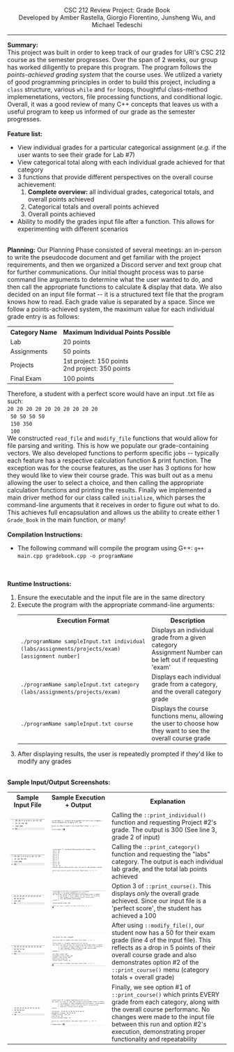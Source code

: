 <p align="center">CSC 212 Review Project: Grade Book<br>Developed by Amber Rastella, Giorgio Florentino, Junsheng Wu, and Michael Tedeschi<hr></p>

<b>Summary:</b><br>
This project was built in order to keep track of our grades for URI's CSC 212 course as the semester progresses. Over the span of 2 weeks, our group has worked diligently to prepare this program. The program follows the <i>points-achieved grading system</i> that the course uses. We utilized a variety of good programming principles in order to build this project, including a <code>class</code> structure, various <code>while</code> and <code>for</code> loops, thoughtful class-method implemenetations, vectors, file processing functions, and conditional logic. Overall, it was a good review of many C++ concepts that leaves us with a useful program to keep us informed of our grade as the semester progresses.
<br><br>
<b>Feature list:</b>
<ul>
 <li>View individual grades for a particular categorical assignment (<i>e.g.</i> if the user wants to see their grade for Lab #7)</li>
 <li>View categorical total along with each individual grade achieved for that category</li>
 <li>3 functions that provide different perspectives on the overall course achievement:
  <ol><li><b>Complete overview:</b> all individual grades, categorical totals, and overall points achieved</li>
   <li>Categorical totals and overall points achieved</li>
   <li>Overall points achieved</li>
  </ol>
 <li>Ability to modify the grades input file after a function. This allows for experimenting with different scenarios
</ul>
<br>
<b>Planning:</b>
Our Planning Phase consisted of several meetings: an in-person to write the pseudocode document and get familiar with the project requirements, and then we organized a Discord server and text group chat for further communications. Our initial thought process was to parse command line arguments to determine what the user wanted to do, and then call the appropriate functions to calculate & display that data. We also decided on an input file format -- it is a structured text file that the program knows how to read. Each grade value is separated by a space. Since we follow a points-achieved system, the maximum value for each individual grade entry is as follows:
<br><table align="center">
 <tr>
  <th>Category Name</th>
  <th>Maximum Individual Points Possible</th>
 </tr>
 <tr>
  <td>Lab</td>
  <td>20 points</td>
 </tr>
 <tr>
  <td>Assignments</td>
  <td>50 points</td>
 </tr>
 <tr>
  <td>Projects</td>
  <td>1st project: 150 points<br>2nd project: 350 points</td>
 </tr>
 <tr>
  <td>Final Exam</td>
  <td>100 points</td>
 </tr>
 </table>
 Therefore, a student with a perfect score would have an input .txt file as such:<br>
 <code>20 20 20 20 20 20 20 20 20 20
 50 50 50 50
 150 350
 100</code><br>
 We constructed <code>read_file</code> and <code>modify_file</code> functions that would allow for file parsing and writing. This is how we populate our grade-containing vectors. We also developed functions to perform specific jobs -- typically each feature has a respective calculation function & print function. The exception was for the course features, as the user has 3 options for how they would like to view their course grade. This was built out as a menu allowing the user to select a choice, and then calling the appropriate calculation functions and printing the results. Finally we implemented a main driver method for our class called <code>initialize</code>, which parses the command-line arguments that it receives in order to figure out what to do. This achieves full encapsulation and allows us the ability to create either 1 <code>Grade_Book</code> in the main function, or many!
 <br><br>
 <b>Compilation Instructions:</b>
 <ul><li>The following command will compile the program using G++: <code>g++ main.cpp gradebook.cpp -o programName</code></li></ul>
 <br>
 <br>
 <b>Runtime Instructions:</b>
 <ol>
 <li>Ensure the executable and the input file are in the same directory</li>
 <li>Execute the program with the appropriate command-line arguments:</li>
 <table align="center">
  <tr>
   <th>Execution Format</th>
   <th>Description</th>
  </tr>
  <tr>
   <td style="white-space: no-wrap;"><code>./programName sampleInput.txt individual (labs/assignments/projects/exam) [assignment number]</code></td>
    <td>Displays an individual grade from a given category<br>Assignment Number can be left out if requesting 'exam'</td>
  </tr>
  <tr>
   <td style="white-space: no-wrap;"><code>./programName sampleInput.txt category (labs/assignments/projects/exam)</code></td>
   <td>Displays each individual grade from a category, and the overall category grade</td>
  </tr>
  <tr>
   <td style="white-space: no-wrap;"><code>./programName sampleInput.txt course</code></td>
   <td>Displays the course functions menu, allowing the user to choose how they want to see the overall course grade</td>
  </tr>
 </table>
<li>After displaying results, the user is repeatedly prompted if they'd like to modify any grades</li>
 </ol>
 <br>
 <b>Sample Input/Output Screenshots:</b>
 <br>
 <table>
  <tr>
   <th>Sample Input File</th>
   <th>Sample Execution + Output</th>
   <th>Explanation</th>
  </tr>
  <tr>
   <td><img src="_resources/individual-input.png"></td>
   <td><img src="_resources/individual-output.png"></td>
   <td>Calling the <code>::print_individual()</code> function and requesting Project #2's grade. The output is 300 (See line 3, grade 2 of input)</td>
  </tr>
  <tr>
   <td><img src="_resources/category-input.png"></td>
   <td><img src="_resources/category-output.png"></td>
   <td>Calling the <code>::print_category()</code> function and requesting the "labs" category. The output is each individual lab grade, and the total lab points achieved</td>
 </tr>
 <tr>
  <td><img src="_resources/option-3-input.png"></td>
  <td><img src="_resources/option-3-output.png"></td>
  <td>Option 3 of <code>::print_course()</code>. This displays <i>only</i> the overall grade achieved. Since our input file is a 'perfect score', the student has achieved a 100</td>
 </tr>
 <tr>
  <td><img src="_resources/option-2-input.png"></td>
  <td><img src="_resources/option-2-output.png"></td>
  <td>After using <code>::modify_file()</code>, our student now has a 50 for their exam grade (line 4 of the input file). This reflects as a drop in 5 points of their overall course grade and also demonstrates option #2 of the <code>::print_course()</code> menu (category totals + overall grade)</td>
 </tr>
 <tr>
  <td><img src="_resources/option-1-input.png"></td>
  <td><img src="_resources/option-1-output.png"></td>
  <td>Finally, we see option #1 of <code>::print_course()</code> which prints EVERY grade from each category, along with the overall course performanc. No changes were made to the input file between this run and option #2's execution, demonstrating proper functionality and repeatability</td>
 </tr>
</table>

